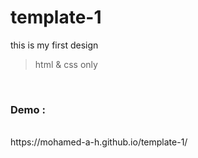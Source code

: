 # template-1
this is my first design
>html & css only
<br> 

### Demo :
<br>
https://mohamed-a-h.github.io/template-1/
